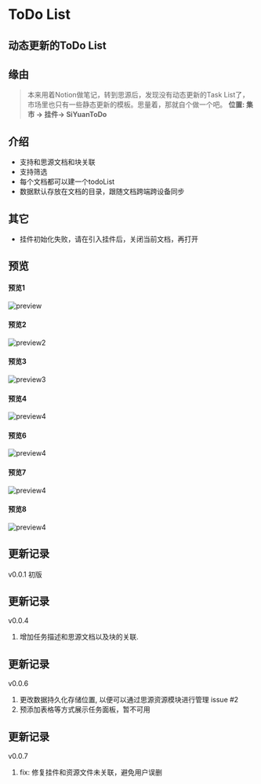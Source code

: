 # ToDo List
## 动态更新的ToDo List

## 缘由

> 本来用着Notion做笔记，转到思源后，发现没有动态更新的Task List了，市场里也只有一些静态更新的模板。思量着，那就自个做一个吧。 **位置: 集市 -> 挂件-> SiYuanToDo**

## 介绍
* 支持和思源文档和块关联
* 支持筛选
* 每个文档都可以建一个todoList
* 数据默认存放在文档的目录，跟随文档跨端跨设备同步

## 其它
* 挂件初始化失败，请在引入挂件后，关闭当前文档，再打开


## 预览
#### 预览1
![preview](https://github.com/KarlKaijie/SiYuanToDo/blob/main/preview/preview.png)
#### 预览2
![preview2](https://github.com/KarlKaijie/SiYuanToDo/blob/main/preview/3.png)
#### 预览3
![preview3](https://github.com/KarlKaijie/SiYuanToDo/blob/main/preview/4.png)
#### 预览4
![preview4](https://github.com/KarlKaijie/SiYuanToDo/blob/main/preview/5.png)
#### 预览6
![preview4](https://github.com/KarlKaijie/SiYuanToDo/blob/main/preview/6.png)

#### 预览7
![preview4](https://github.com/KarlKaijie/SiYuanToDo/blob/main/preview/7.png)

#### 预览8
![preview4](https://github.com/KarlKaijie/SiYuanToDo/blob/main/preview/8.png)

## 更新记录
v0.0.1 初版

## 更新记录
v0.0.4 
1. 增加任务描述和思源文档以及块的关联.

## 更新记录
v0.0.6 
1. 更改数据持久化存储位置, 以便可以通过思源资源模块进行管理 issue #2
2. 预添加表格等方式展示任务面板，暂不可用
## 更新记录
v0.0.7 
1. fix: 修复挂件和资源文件未关联，避免用户误删

